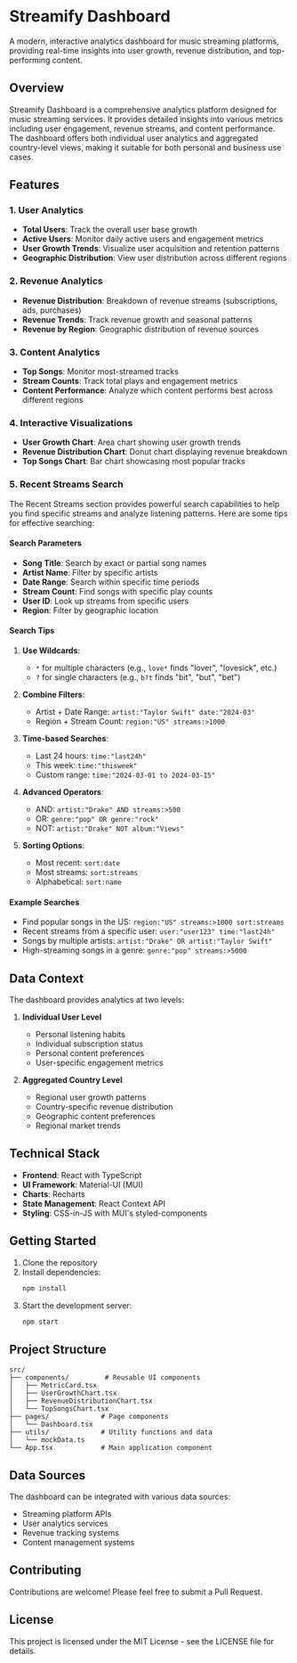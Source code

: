 # Streamify Dashboard

A modern, interactive analytics dashboard for music streaming platforms, providing real-time insights into user growth, revenue distribution, and top-performing content.

## Overview

Streamify Dashboard is a comprehensive analytics platform designed for music streaming services. It provides detailed insights into various metrics including user engagement, revenue streams, and content performance. The dashboard offers both individual user analytics and aggregated country-level views, making it suitable for both personal and business use cases.

## Features

### 1. User Analytics
- **Total Users**: Track the overall user base growth
- **Active Users**: Monitor daily active users and engagement metrics
- **User Growth Trends**: Visualize user acquisition and retention patterns
- **Geographic Distribution**: View user distribution across different regions

### 2. Revenue Analytics
- **Revenue Distribution**: Breakdown of revenue streams (subscriptions, ads, purchases)
- **Revenue Trends**: Track revenue growth and seasonal patterns
- **Revenue by Region**: Geographic distribution of revenue sources

### 3. Content Analytics
- **Top Songs**: Monitor most-streamed tracks
- **Stream Counts**: Track total plays and engagement metrics
- **Content Performance**: Analyze which content performs best across different regions

### 4. Interactive Visualizations
- **User Growth Chart**: Area chart showing user growth trends
- **Revenue Distribution Chart**: Donut chart displaying revenue breakdown
- **Top Songs Chart**: Bar chart showcasing most popular tracks

### 5. Recent Streams Search
The Recent Streams section provides powerful search capabilities to help you find specific streams and analyze listening patterns. Here are some tips for effective searching:

#### Search Parameters
- **Song Title**: Search by exact or partial song names
- **Artist Name**: Filter by specific artists
- **Date Range**: Search within specific time periods
- **Stream Count**: Find songs with specific play counts
- **User ID**: Look up streams from specific users
- **Region**: Filter by geographic location

#### Search Tips
1. **Use Wildcards**:
   - `*` for multiple characters (e.g., `love*` finds "lover", "lovesick", etc.)
   - `?` for single characters (e.g., `b?t` finds "bit", "but", "bet")

2. **Combine Filters**:
   - Artist + Date Range: `artist:"Taylor Swift" date:"2024-03"`
   - Region + Stream Count: `region:"US" streams:>1000`

3. **Time-based Searches**:
   - Last 24 hours: `time:"last24h"`
   - This week: `time:"thisweek"`
   - Custom range: `time:"2024-03-01 to 2024-03-15"`

4. **Advanced Operators**:
   - AND: `artist:"Drake" AND streams:>500`
   - OR: `genre:"pop" OR genre:"rock"`
   - NOT: `artist:"Drake" NOT album:"Views"`

5. **Sorting Options**:
   - Most recent: `sort:date`
   - Most streams: `sort:streams`
   - Alphabetical: `sort:name`

#### Example Searches
- Find popular songs in the US: `region:"US" streams:>1000 sort:streams`
- Recent streams from a specific user: `user:"user123" time:"last24h"`
- Songs by multiple artists: `artist:"Drake" OR artist:"Taylor Swift"`
- High-streaming songs in a genre: `genre:"pop" streams:>5000`

## Data Context

The dashboard provides analytics at two levels:

1. **Individual User Level**
   - Personal listening habits
   - Individual subscription status
   - Personal content preferences
   - User-specific engagement metrics

2. **Aggregated Country Level**
   - Regional user growth patterns
   - Country-specific revenue distribution
   - Geographic content preferences
   - Regional market trends

## Technical Stack

- **Frontend**: React with TypeScript
- **UI Framework**: Material-UI (MUI)
- **Charts**: Recharts
- **State Management**: React Context API
- **Styling**: CSS-in-JS with MUI's styled-components

## Getting Started

1. Clone the repository
2. Install dependencies:
   ```bash
   npm install
   ```
3. Start the development server:
   ```bash
   npm start
   ```

## Project Structure

```
src/
├── components/         # Reusable UI components
│   ├── MetricCard.tsx
│   ├── UserGrowthChart.tsx
│   ├── RevenueDistributionChart.tsx
│   └── TopSongsChart.tsx
├── pages/             # Page components
│   └── Dashboard.tsx
├── utils/             # Utility functions and data
│   └── mockData.ts
└── App.tsx            # Main application component
```

## Data Sources

The dashboard can be integrated with various data sources:
- Streaming platform APIs
- User analytics services
- Revenue tracking systems
- Content management systems

## Contributing

Contributions are welcome! Please feel free to submit a Pull Request.

## License

This project is licensed under the MIT License - see the LICENSE file for details.
